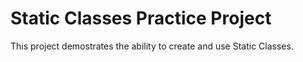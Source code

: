 # Static Classes Practice Project

This project demostrates the ability to create and use Static Classes.